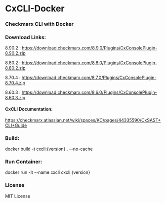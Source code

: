 # CxCLI-Docker
### Checkmarx CLI with Docker

### Download Links:

8.90.2 : https://download.checkmarx.com/8.9.0/Plugins/CxConsolePlugin-8.90.2.zip

8.80.2 : https://download.checkmarx.com/8.8.0/Plugins/CxConsolePlugin-8.80.2.zip

8.70.4 : https://download.checkmarx.com/8.7.0/Plugins/CxConsolePlugin-8.70.4.zip

8.60.3 : https://download.checkmarx.com/8.6.0/Plugins/CxConsolePlugin-8.60.3.zip

#### CxCLI Documentation: 

https://checkmarx.atlassian.net/wiki/spaces/KC/pages/44335590/CxSAST+CLI+Guide

### Build:

docker build -t cxcli:{version} . --no-cache

### Run Container:

docker run -it --name cxcli cxcli:{version}

### License

MIT License
